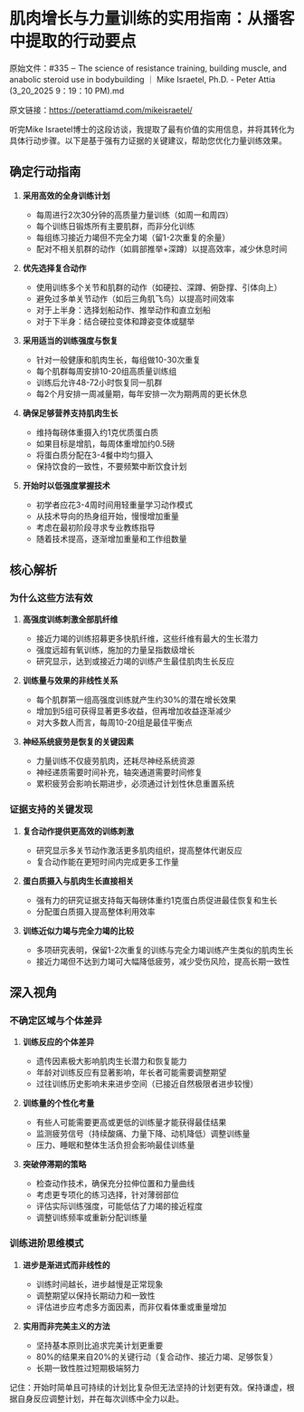 # 肌肉增长与力量训练的实用指南：从播客中提取的行动要点

原始文件：#335 ‒ The science of resistance training, building muscle, and anabolic steroid use in bodybuilding ｜ Mike Israetel, Ph.D. - Peter Attia (3_20_2025 9：19：10 PM).md

原文链接：https://peterattiamd.com/mikeisraetel/

<YouTube videoId="VhkxTq-fxJc" />

听完Mike Israetel博士的这段访谈，我提取了最有价值的实用信息，并将其转化为具体行动步骤。以下是基于强有力证据的关键建议，帮助您优化力量训练效果。

## 确定行动指南

1. **采用高效的全身训练计划**
   - 每周进行2次30分钟的高质量力量训练（如周一和周四）
   - 每个训练日锻炼所有主要肌群，而非分化训练
   - 每组练习接近力竭但不完全力竭（留1-2次重复的余量）
   - 配对不相关肌群的动作（如肩部推举+深蹲）以提高效率，减少休息时间

2. **优先选择复合动作**
   - 使用训练多个关节和肌群的动作（如硬拉、深蹲、俯卧撑、引体向上）
   - 避免过多单关节动作（如后三角肌飞鸟）以提高时间效率
   - 对于上半身：选择划船动作、推举动作和直立划船
   - 对于下半身：结合硬拉变体和蹲姿变体或腿举

3. **采用适当的训练强度与恢复**
   - 针对一般健康和肌肉生长，每组做10-30次重复
   - 每个肌群每周安排10-20组高质量训练组
   - 训练后允许48-72小时恢复同一肌群
   - 每2个月安排一周减量期，每年安排一次为期两周的更长休息

4. **确保足够营养支持肌肉生长**
   - 维持每磅体重摄入约1克优质蛋白质
   - 如果目标是增肌，每周体重增加约0.5磅
   - 将蛋白质分配在3-4餐中均匀摄入
   - 保持饮食的一致性，不要频繁中断饮食计划

5. **开始时以低强度掌握技术**
   - 初学者应花3-4周时间用轻重量学习动作模式
   - 从技术导向的热身组开始，慢慢增加重量
   - 考虑在最初阶段寻求专业教练指导
   - 随着技术提高，逐渐增加重量和工作组数量

## 核心解析

### 为什么这些方法有效

1. **高强度训练刺激全部肌纤维**
   - 接近力竭的训练招募更多快肌纤维，这些纤维有最大的生长潜力
   - 强度远超有氧训练，施加的力量呈指数级增长
   - 研究显示，达到或接近力竭的训练产生最佳肌肉生长反应

2. **训练量与效果的非线性关系**
   - 每个肌群第一组高强度训练就产生约30%的潜在增长效果
   - 增加到5组可获得显著更多收益，但再增加收益逐渐减少
   - 对大多数人而言，每周10-20组是最佳平衡点

3. **神经系统疲劳是恢复的关键因素**
   - 力量训练不仅疲劳肌肉，还耗尽神经系统资源
   - 神经递质需要时间补充，轴突通道需要时间修复
   - 累积疲劳会影响长期进步，必须通过计划性休息重置系统

### 证据支持的关键发现

1. **复合动作提供更高效的训练刺激**
   - 研究显示多关节动作激活更多肌肉组织，提高整体代谢反应
   - 复合动作能在更短时间内完成更多工作量

2. **蛋白质摄入与肌肉生长直接相关**
   - 强有力的研究证据支持每天每磅体重约1克蛋白质促进最佳恢复和生长
   - 分配蛋白质摄入提高整体利用效率

3. **训练近似力竭与完全力竭的比较**
   - 多项研究表明，保留1-2次重复的训练与完全力竭训练产生类似的肌肉生长
   - 接近力竭但不达到力竭可大幅降低疲劳，减少受伤风险，提高长期一致性

## 深入视角

### 不确定区域与个体差异

1. **训练反应的个体差异**
   - 遗传因素极大影响肌肉生长潜力和恢复能力
   - 年龄对训练反应有显著影响，年长者可能需要调整期望
   - 过往训练历史影响未来进步空间（已接近自然极限者进步较慢）

2. **训练量的个性化考量**
   - 有些人可能需要更高或更低的训练量才能获得最佳结果
   - 监测疲劳信号（持续酸痛、力量下降、动机降低）调整训练量
   - 压力、睡眠和整体生活负担会影响最佳训练量

3. **突破停滞期的策略**
   - 检查动作技术，确保充分拉伸位置和力量曲线
   - 考虑更专项化的练习选择，针对薄弱部位
   - 评估实际训练强度，可能低估了力竭的接近程度
   - 调整训练频率或重新分配训练量

### 训练进阶思维模式

1. **进步是渐进式而非线性的**
   - 训练时间越长，进步越慢是正常现象
   - 调整期望以保持长期动力和一致性
   - 评估进步应考虑多方面因素，而非仅看体重或重量增加

2. **实用而非完美主义的方法**
   - 坚持基本原则比追求完美计划更重要
   - 80%的结果来自20%的关键行动（复合动作、接近力竭、足够恢复）
   - 长期一致性胜过短期极端努力

记住：开始时简单且可持续的计划比复杂但无法坚持的计划更有效。保持谦虚，根据自身反应调整计划，并在每次训练中全力以赴。